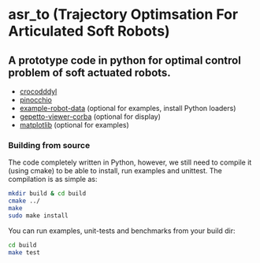 # asr_to (Trajectory Optimsation For Articulated Soft  Robots)
## A prototype code in python for optimal control problem of soft actuated robots.

* [crocodddyl](https://github.com/stack-of-tasks/pinocchio)
* [pinocchio](https://github.com/stack-of-tasks/pinocchio)
* [example-robot-data](https://github.com/gepetto/example-robot-data) (optional for examples, install Python loaders)
* [gepetto-viewer-corba](https://github.com/Gepetto/gepetto-viewer-corba) (optional for display)
* [matplotlib](https://matplotlib.org/) (optional for examples)

### Building from source
The code completely written in Python, however, we still need to compile it (using cmake) to be able to install, run examples and unittest.
The compilation is as simple as:
```bash
mkdir build & cd build
cmake ../
make
sudo make install
```

You can run examples, unit-tests and benchmarks from your build dir:

```bash
cd build
make test
```

